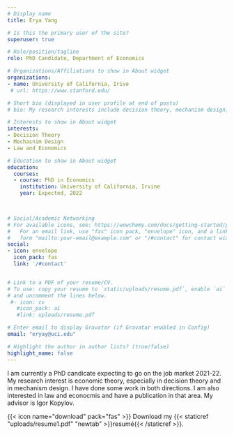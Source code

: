 ```yaml
---
# Display name
title: Erya Yang

# Is this the primary user of the site?
superuser: true

# Role/position/tagline
role: PhD Candidate, Department of Economics

# Organizations/Affiliations to show in About widget
organizations:
- name: University of California, Irive
 # url: https://www.stanford.edu/

# Short bio (displayed in user profile at end of posts)
# bio: My research interests include decision theory, mechanism design, and law and economics.

# Interests to show in About widget
interests:
- Decision Theory
- Mechasnim Design
- Law and Economics

# Education to show in About widget
education:
  courses:
  - course: PhD in Economics
    institution: University of California, Irvine
    year: Expected, 2022
  


# Social/Academic Networking
# For available icons, see: https://wowchemy.com/docs/getting-started/page-builder/#icons
#   For an email link, use "fas" icon pack, "envelope" icon, and a link in the
#   form "mailto:your-email@example.com" or "/#contact" for contact widget.
social:
- icon: envelope
  icon_pack: fas
  link: '/#contact'


# Link to a PDF of your resume/CV.
# To use: copy your resume to `static/uploads/resume.pdf`, enable `ai` icons in `params.toml`, 
# and uncomment the lines below.
 #- icon: cv
   #icon_pack: ai
   #link: uploads/resume.pdf

# Enter email to display Gravatar (if Gravatar enabled in Config)
email: "eryay@uci.edu"

# Highlight the author in author lists? (true/false)
highlight_name: false
---
```


I am currently a PhD candicate expecting to go on the job market 2021-22. My research interest is economic theory, especially in decision theory and in mechanism design. I have done some work in both directions. I am also interested in law and econocmis and have a publication in that area. My advisor is Igor Kopylov. 



 {{< icon name="download" pack="fas" >}} Download my {{< staticref "uploads/resume1.pdf" "newtab" >}}resumé{{< /staticref >}}.
